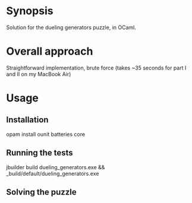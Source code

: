 # Synopsis
Solution for the dueling generators puzzle, in OCaml.

# Overall approach
Straightforward implementation, brute force (takes ~35 seconds for part I and II on my MacBook Air)

# Usage

## Installation
opam install ounit batteries core

## Running the tests
jbuilder build dueling\_generators.exe && \_build/default/dueling\_generators.exe

## Solving the puzzle

